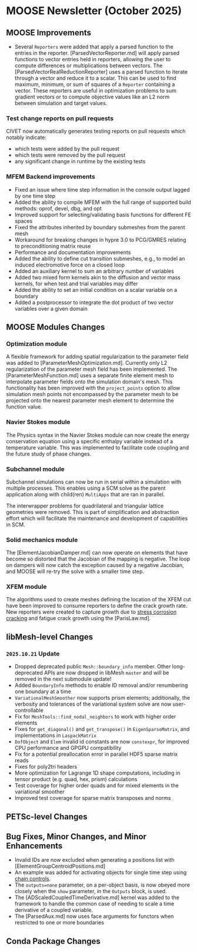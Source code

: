 # MOOSE Newsletter (October 2025)

## MOOSE Improvements

- Several `Reporters` were added that apply a parsed function to the entries in the reporter.  [ParsedVectorReporter.md] will apply parsed functions to vector entries held in reporters, allowing the user to compute differences or multiplications between vectors.  The [ParsedVectorRealReductionReporter] uses a parsed function to iterate through a vector and reduce it to a scalar.  This can be used to find maximum, minimum, or sum of squares of a `Reporter` containing a vector.  These reporters are useful in optimization problems to sum gradient vectors or to compute objective values like an L2 norm between simulation and target values.

### Test change reports on pull requests

CIVET now automatically generates testing reports on pull requests which notably indicate:

- which tests were added by the pull request
- which tests were removed by the pull request
- any significant change in runtime by the existing tests

### MFEM Backend improvements

- Fixed an issue where time step information in the console output lagged by one time step
- Added the ability to compile MFEM with the full range of supported build methods: oprof, devel, dbg, and opt
- Improved support for selecting/validating basis functions for different FE spaces
- Fixed the attributes inherited by boundary submeshes from the parent mesh
- Workaround for breaking changes in hypre 3.0 to PCG/GMRES relating to preconditioning matrix reuse
- Performance and documentation improvements
- Added the ability to define cut transition submeshes, e.g., to model an induced electromotive force on a closed loop
- Added an auxiliary kernel to sum an arbitrary number of variables
- Added two mixed form kernels akin to the diffusion and vector mass kernels, for when test and trial variables may differ
- Added the ability to set an initial condition on a scalar variable on a boundary
- Added a postprocessor to integrate the dot product of two vector variables over a given domain

## MOOSE Modules Changes

### Optimization module

A flexible framework for adding spatial regularization to the parameter field was added to [ParameterMeshOptimization.md].  Currently only L2 regularization of the parameter mesh field has been implemented.  The [ParameterMeshFunction.md] uses a separate finite element mesh to interpolate parameter fields onto the simulation domain's mesh.  This functionality has been improved with the `project_points` option to allow simulation mesh points not encompassed by the parameter mesh to be projected onto the nearest parameter mesh element to determine the function value.

### Navier Stokes module

The Physics syntax in the Navier Stokes module can now create the energy conservation equation using a specific enthalpy variable instead
of a temperature variable. This was implemented to facilitate code coupling and the future study of phase changes.

### Subchannel module

Subchannel simulations can now be run in serial within a simulation with multiple processes. This enables using a SCM solve as the parent
application along with child(ren) `MultiApps` that are ran in parallel.

The interwrapper problems for quadrilateral and triangular lattice geometries were removed. This is part of simplification and abstraction effort
which will facilitate the maintenance and development of capabilities in SCM.

### Solid mechanics module

The [ElementJacobianDamper.md] can now operate on elements that have become so distorted that the Jacobian of the mapping is negative.
The loop on dampers will now catch the exception caused by a negative Jacobian, and MOOSE will re-try the solve with a smaller time step.

### XFEM module

The algorithms used to create meshes defining the location of the XFEM cut have been improved to consume reporters to define the crack growth rate.  New reporters were created to capture growth due to [stress corrosion cracking](StressCorrosionCrackingExponential.md) and fatigue crack growth using the [ParisLaw.md].

## libMesh-level Changes

### `2025.10.21` Update

- Dropped deprecated public `Mesh::boundary_info` member.  Other
  long-deprecated APIs are now dropped in libMesh `master` and will be
  removed in the next submodule update!
- Added `BoundaryInfo` methods to enable ID removal and/or renumbering one boundary at a time
- `VariationalMeshSmoother` now supports prism elements; additionally, the verbosity and tolerances of the variational system solve are now user-controllable
- Fix for `MeshTools::find_nodal_neighbors` to work with higher order elements
- Fixes for `get_diagonal()` and `get_transpose()` in `EigenSparseMatrix`, and implementations in `LaspackMatrix`
- `DofObject` and `Elem` invalid id constants are now `constexpr`, for improved CPU performance and GPGPU compatibility
- Fix for a potential preallocation error in parallel HDF5 sparse matrix reads
- Fixes for poly2tri headers
- More optimization for Lagrange 1D shape computations, including in
  tensor product (e.g. quad, hex, prism) calculations
- Test coverage for higher order quads and for mixed elements in the variational smoother
- Improved test coverage for sparse matrix transposes and norms

## PETSc-level Changes

## Bug Fixes, Minor Changes, and Minor Enhancements

- Invalid IDs are now excluded when generating a positions list with [ElementGroupCentroidPositions.md]
- An example was added for activating objects for single time step using [chain controls](syntax/ChainControls/index.md).
- The `outputs=none` parameter, on a per-object basis, is now obeyed more closely when the `show` parameter, in the `Outputs` block, is used.
- The [ADScaledCoupledTimeDerivative.md] kernel was added to the framework to handle the common case of needing to scale a time derivative of a coupled variable.
- The [ParsedAux.md] now uses face arguments for functors when restricted to one or more boundaries

## Conda Package Changes
